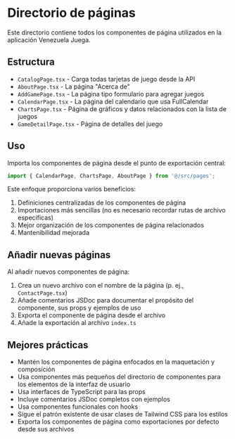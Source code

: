 # Directorio de páginas

Este directorio contiene todos los componentes de página utilizados en la aplicación Venezuela Juega.

## Estructura

-   `CatalogPage.tsx` - Carga todas tarjetas de juego desde la API
-   `AboutPage.tsx` - La página "Acerca de"
-   `AddGamePage.tsx` - La página tipo formulario para agregar juegos
-   `CalendarPage.tsx` - La página del calendario que usa FullCalendar
-   `ChartsPage.tsx` - Página de gráficos y datos relacionados con la lista de juegos
-   `GameDetailPage.tsx` - Página de detalles del juego

## Uso
Importa los componentes de página desde el punto de exportación central:
```typescript
import { CalendarPage, ChartsPage, AboutPage } from '@/src/pages';
````

Este enfoque proporciona varios beneficios:
1.  Definiciones centralizadas de los componentes de página
2.  Importaciones más sencillas (no es necesario recordar rutas de archivo específicas)
3.  Mejor organización de los componentes de página relacionados
4.  Mantenibilidad mejorada

## Añadir nuevas páginas
Al añadir nuevos componentes de página:
1.  Crea un nuevo archivo con el nombre de la página (p. ej., `ContactPage.tsx`)
2.  Añade comentarios JSDoc para documentar el propósito del componente, sus props y ejemplos de uso
3.  Exporta el componente de página desde el archivo
4.  Añade la exportación al archivo `index.ts`

## Mejores prácticas
- Mantén los componentes de página enfocados en la maquetación y composición
- Usa componentes más pequeños del directorio de componentes para los elementos de la interfaz de usuario
- Usa interfaces de TypeScript para las props
- Incluye comentarios JSDoc completos con ejemplos
- Usa componentes funcionales con hooks
- Sigue el patrón existente de usar clases de Tailwind CSS para los estilos
- Exporta los componentes de página como exportaciones por defecto desde sus archivos